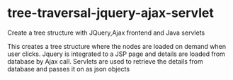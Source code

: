 # tree-traversal-jquery-ajax-servlet
Create a tree structure with JQuery,Ajax frontend and Java servlets

This creates a tree structure where the nodes are loaded on demand when user clicks. Jquery is integrated to a JSP page and details are 
loaded from database by Ajax call. Servlets are used to retrieve the details from database and passes it on as json objects
